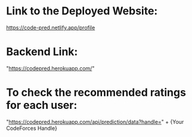 # Link to the Deployed Website:
https://code-pred.netlify.app/profile

# Backend Link:
"https://codepred.herokuapp.com/"

# To check the recommended ratings for each user:
"https://codepred.herokuapp.com/api/prediction/data?handle=" + {Your CodeForces Handle}